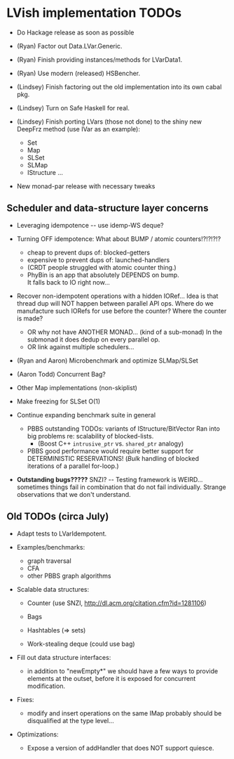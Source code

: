 # LVish implementation TODOs

  * Do Hackage release as soon as possible

  * (Ryan) Factor out Data.LVar.Generic.
  * (Ryan) Finish providing instances/methods for LVarData1.
  * (Ryan) Use modern (released) HSBencher.

  * (Lindsey) Finish factoring out the old implementation into its own cabal pkg.
  * (Lindsey) Turn on Safe Haskell for real.
  * (Lindsey) Finish porting LVars (those not done) to the shiny new
    DeepFrz method (use IVar as an example):
      * Set 
      * Map
      * SLSet      
      * SLMap 
      * IStructure ... 
  
  * New monad-par release with necessary tweaks

## Scheduler and data-structure layer concerns
 
  * Leveraging idempotence -- use idemp-WS deque?

  * Turning OFF idempotence: What about BUMP / atomic counters!?!?!?!?
	  - cheap to prevent dups of: blocked-getters
	  - expensive to prevent dups of: launched-handlers
	  - (CRDT people struggled with atomic counter thing.)
	  - PhyBin is an app that absolutely DEPENDS on bump.  
		It falls back to IO right now...

  * Recover non-idempotent operations with a hidden IORef...
	Idea is that thread dup will NOT happen between parallel API ops.
	Where do we manufacture such IORefs for use before the counter?
	Where the counter is made? 
	  - OR why not have ANOTHER MONAD... (kind of a sub-monad)
		   In the submonad it does dedup on every parallel op.
	  - OR link against multiple schedulers... 

  * (Ryan and Aaron) Microbenchmark and optimize SLMap/SLSet

  * (Aaron Todd) Concurrent Bag?
  
  * Other Map implementations (non-skiplist)

  * Make freezing for SLSet O(1)

  * Continue expanding benchmark suite in general
	  - PBBS outstanding TODOs: variants of IStructure/BitVector
		Ran into big problems re: scalability of blocked-lists.  
		  - (Boost C++ `intrusive_ptr` vs. `shared_ptr` analogy)
	  - PBBS good performance would require better support 
		for DETERMINISTIC RESERVATIONS!  (*Bulk* handling of blocked 
		iterations of a parallel for-loop.)

  * __Outstanding bugs?????__  SNZI?
	-- Testing framework is WEIRD... sometimes things fail in combination
	   that do not fail individually.  Strange observations that we don't 
	   understand.

## Old TODOs (circa July)

  * Adapt tests to LVarIdempotent.

  * Examples/benchmarks:
	 - graph traversal
	 - CFA
	 - other PBBS graph algorithms

  * Scalable data structures:
	 - Counter (use SNZI, http://dl.acm.org/citation.cfm?id=1281106)
	 - Bags
	 - Hashtables (=> sets)

	 - Work-stealing deque (could use bag)

  * Fill out data structure interfaces:

	 * in addition to "newEmpty*" we should have a few ways to provide
	   elements at the outset, before it is exposed for concurrent
	   modification.

  * Fixes:

	 * modify and insert operations on the same IMap probably should be
	   disqualified at the type level...

  * Optimizations:

	 * Expose a version of addHandler that does NOT support quiesce.
